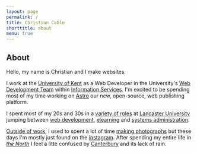 ```yaml
---
layout: page
permalink: /
title: Christian Cable
shorttitle: about
menu: true
---
```

## About

Hello, my name is Christian and I make websites.

I work at the [University of Kent][kent-univeristy] as a Web Developer in the University's [Web Development Team][web-team] within [Information Services][is]. I'm excited to be spending most of my time working on [Astro](https://github.com/unikent/astro) our new, open-source, web publishing platform. 

I spent most of my 20s and 30s in a [variety of roles][linked-in] at [Lancaster University][lancaster-university] jumping between [web development][iss], [elearning][careers] and [systems administration][maths]. 

[Outside of work](play), I used to spent a lot of time [making photographs][flickr] but these days I'm mostly just found on the [instagram][instagram]. After spending my entire life in [_the North_](https://youtu.be/HwtSdJaPCSI) I feel a litte confused by [Canterbury](http://www.canterbury.co.uk/) and its lack of rain. 


[kent-univeristy]: https://www.kent.ac.uk/
[is]:https://www.kent.ac.uk/is/
[web-team]:https://blogs.kent.ac.uk/webdev/
[linked-in]: http://uk.linkedin.com/in/christiancable/
[lancaster-university]: http://www.lancaster.ac.uk
[iss]: http://www.lancaster.ac.uk/iss/about-us/
[maths]: http://www.maths.lancs.ac.uk
[careers]: http://careers.lancs.ac.uk
[flickr]: http://www.flickr.com/photos/nexus_icon
[instagram]:https://instagram.com/christiancable/
